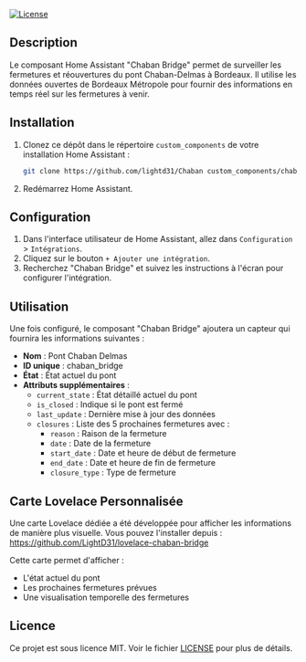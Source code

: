 [![License](https://img.shields.io/github/license/lightd31/Chaban.svg)](https://github.com/lightd31/Chaban/blob/main/LICENSE)

## Description

Le composant Home Assistant "Chaban Bridge" permet de surveiller les fermetures et réouvertures du pont Chaban-Delmas à Bordeaux. Il utilise les données ouvertes de Bordeaux Métropole pour fournir des informations en temps réel sur les fermetures à venir.

## Installation

1. Clonez ce dépôt dans le répertoire `custom_components` de votre installation Home Assistant :

    ```sh
    git clone https://github.com/lightd31/Chaban custom_components/chaban_bridge
    ```

2. Redémarrez Home Assistant.

## Configuration

1. Dans l'interface utilisateur de Home Assistant, allez dans `Configuration` > `Intégrations`.
2. Cliquez sur le bouton `+ Ajouter une intégration`.
3. Recherchez "Chaban Bridge" et suivez les instructions à l'écran pour configurer l'intégration.

## Utilisation

Une fois configuré, le composant "Chaban Bridge" ajoutera un capteur qui fournira les informations suivantes :

- **Nom** : Pont Chaban Delmas
- **ID unique** : chaban_bridge
- **État** : État actuel du pont
- **Attributs supplémentaires** :
  - `current_state` : État détaillé actuel du pont
  - `is_closed` : Indique si le pont est fermé
  - `last_update` : Dernière mise à jour des données
  - `closures` : Liste des 5 prochaines fermetures avec :
    - `reason` : Raison de la fermeture
    - `date` : Date de la fermeture
    - `start_date` : Date et heure de début de fermeture
    - `end_date` : Date et heure de fin de fermeture
    - `closure_type` : Type de fermeture

## Carte Lovelace Personnalisée

Une carte Lovelace dédiée a été développée pour afficher les informations de manière plus visuelle. Vous pouvez l'installer depuis :
https://github.com/LightD31/lovelace-chaban-bridge

Cette carte permet d'afficher :
- L'état actuel du pont
- Les prochaines fermetures prévues
- Une visualisation temporelle des fermetures

## Licence

Ce projet est sous licence MIT. Voir le fichier [LICENSE](https://github.com/lightd31/Chaban/blob/main/LICENSE) pour plus de détails.